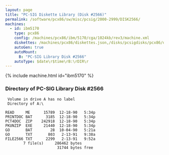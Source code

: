 ```yaml
---
layout: page
title: "PC-SIG Diskette Library (Disk #2566)"
permalink: /software/pcx86/sw/misc/pcsig/2000-2999/DISK2566/
machines:
  - id: ibm5170
    type: pcx86
    config: /machines/pcx86/ibm/5170/cga/1024kb/rev3/machine.xml
    diskettes: /machines/pcx86/diskettes.json,/disks/pcsigdisks/pcx86/diskettes.json
    autoGen: true
    autoMount:
      B: "PC-SIG Library Disk #2566"
    autoType: $date\r$time\rB:\rDIR\r
---
```


{% include machine.html id="ibm5170" %}

### Directory of PC-SIG Library Disk #2566

     Volume in drive A has no label
     Directory of A:\

    READ     ME      15789  12-18-90   5:34p
    PRINTDOC BAT      3185  12-18-90   5:34p
    PCT4DOC  ZIP    242918  12-18-90   5:34p
    PKUNZIP  EXE     21440  12-18-90   5:34p
    GO       BAT        28  10-04-90   5:21a
    GO       TXT       803   2-13-91   9:38a
    FILE2566 TXT      2299   2-13-91   9:52a
            7 file(s)     286462 bytes
                           31744 bytes free
